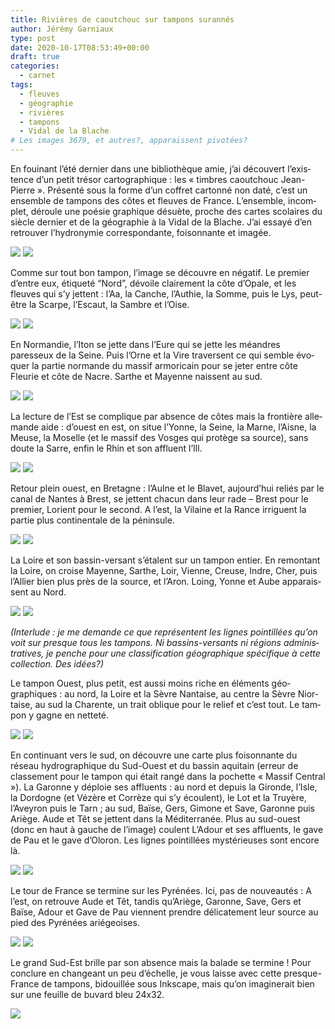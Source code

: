 ```yaml
---
title: Rivières de caoutchouc sur tampons surannés
author: Jérémy Garniaux
type: post
date: 2020-10-17T08:53:49+00:00 
draft: true
categories:
  - carnet
tags:
  - fleuves
  - géographie
  - rivières
  - tampons
  - Vidal de la Blache
# Les images 3679, et autres?, apparaissent pivotées?
---
```

En fouinant l’été dernier dans une bib­lio­thèque amie, j’ai décou­vert l’ex­is­tence d’un petit tré­sor car­tographique : les « tim­bres caoutchouc Jean-Pierre ». Présen­té sous la forme d’un cof­fret car­ton­né non daté, c’est un ensem­ble de tam­pons des côtes et fleuves de France. L’ensemble, incom­plet, déroule une poésie graphique désuète, proche des cartes sco­laires du siè­cle dernier et de la géo­gra­phie à la Vidal de la Blache. J’ai essayé d’en retrou­ver l’hydronymie cor­re­spon­dante, foi­son­nante et imagée.

![](IMG_3671.jpg)
![](IMG_3672.jpg)


Comme sur tout bon tam­pon, l’im­age se décou­vre en négatif. Le pre­mier d’en­tre eux, éti­queté “Nord”, dévoile claire­ment la côte d’Opale, et les fleuves qui s’y jet­tent : l’Aa, la Can­che, l’Au­thie, la Somme, puis le Lys, peut-être la Scarpe, l’Escaut, la Sam­bre et l’Oise.

![](IMG_3679.jpg)
![](IMG_3679_2.jpg)

En Nor­mandie, l’I­ton se jette dans l’Eure qui se jette les méan­dres paresseux de la Seine. Puis l’Orne et la Vire tra­versent ce qui sem­ble évo­quer la par­tie nor­mande du mas­sif armor­i­cain pour se jeter entre côte Fleurie et côte de Nacre. Sarthe et Mayenne nais­sent au sud.

![](IMG_3673.jpg)
![](IMG_3673_2.jpg)

La lec­ture de l’Est se com­plique par absence de côtes mais la fron­tière alle­mande aide : d’ouest en est, on situe l’Yonne, la Seine, la Marne, l’Aisne, la Meuse, la Moselle (et le mas­sif des Vos­ges qui pro­tège sa source), sans doute la Sarre, enfin le Rhin et son afflu­ent l’Ill.

![](IMG_3674.jpg)
![](IMG_3674_2.jpg)

Retour plein ouest, en Bre­tagne : l’Aulne et le Blavet, aujourd’hui reliés par le canal de Nantes à Brest, se jet­tent cha­cun dans leur rade – Brest pour le pre­mier, Lori­ent pour le sec­ond. A l’est, la Vilaine et la Rance irriguent la par­tie plus con­ti­nen­tale de la péninsule.

![](IMG_3681.jpg)
![](IMG_3681_2.jpg)

La Loire et son bassin-ver­sant s’étalent sur un tam­pon entier. En remon­tant la Loire, on croise Mayenne, Sarthe, Loir, Vienne, Creuse, Indre, Cher, puis l’Allier bien plus près de la source, et l’Aron. Loing, Yonne et Aube appa­rais­sent au Nord.

![](IMG_3680_2.jpg)
![](IMG_3680.jpg)

_(Inter­lude : je me demande ce que représen­tent les lignes pointil­lées qu’on voit sur presque tous les tam­pons. Ni bassins-ver­sants ni régions admin­is­tra­tives, je penche pour une clas­si­fi­ca­tion géo­graphique spé­ci­fique à cette col­lec­tion. Des idées?)_

Le tam­pon Ouest, plus petit, est aus­si moins riche en élé­ments géo­graphiques : au nord, la Loire et la Sèvre Nan­taise, au cen­tre la Sèvre Nior­taise, au sud la Char­ente, un trait oblique pour le relief et c’est tout. Le tam­pon y gagne en netteté.

![](IMG_3676.jpg)
![](IMG_3676_2.jpg)

En con­tin­u­ant vers le sud, on décou­vre une carte plus foi­son­nante du réseau hydro­graphique du Sud-Ouest et du bassin aquitain (erreur de classe­ment pour le tam­pon qui était rangé dans la pochette « Mas­sif Cen­tral »). La Garonne y déploie ses afflu­ents : au nord et depuis la Gironde, l’Isle, la Dor­dogne (et Vézère et Cor­rèze qui s’y écoulent), le Lot et la Truyère, l’Aveyron puis le Tarn ; au sud, Baïse, Gers, Gimone et Save, Garonne puis Ariège. Aude et Têt se jet­tent dans la Méditer­ranée. Plus au sud-ouest (donc en haut à gauche de l’image) coulent L’Adour et ses afflu­ents, le gave de Pau et le gave d’Oloron. Les lignes pointil­lées mys­térieuses sont encore là.

![](IMG_3677.jpg)
![](IMG_3677_2.jpg)

Le tour de France se ter­mine sur les Pyrénées. Ici, pas de nou­veautés : A l’est, on retrou­ve Aude et Têt, tan­dis qu’Ar­iège, Garonne, Save, Gers et Baïse, Adour et Gave de Pau vien­nent pren­dre déli­cate­ment leur source au pied des Pyrénées ariégeoises.

![](IMG_3678.jpg)
![](IMG_3678_2.jpg)

Le grand Sud-Est brille par son absence mais la balade se ter­mine ! Pour con­clure en changeant un peu d’échelle, je vous laisse avec cette presque-France de tam­pons, bidouil­lée sous Inkscape, mais qu’on imag­in­erait bien sur une feuille de buvard bleu 24x32.

![](presquefrance-1024x950.png)